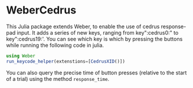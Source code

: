 # WeberCedrus

This Julia package extends Weber, to enable the use of cedrus response-pad input. It adds a series of new keys, ranging from key":cedrus0:" to key":cedrus19:'. You can see which key is which by pressing the buttons while running the following code in julia.

```julia
using Weber
run_keycode_helper(extenstions=[CedrusXID()])
```

You can also query the precise time of button presses (relative to the start of a trial)
using the method `response_time`.
